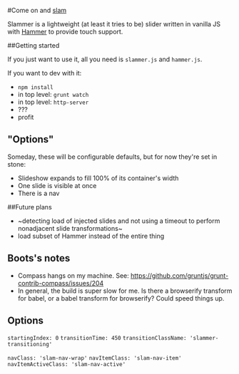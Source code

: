 #Come on and [slam](https://www.youtube.com/watch?v=3_vz-DzVm4I)

Slammer is a lightweight (at least it tries to be) slider written in vanilla JS with [Hammer](http://hammerjs.github.io/) to provide touch support.


##Getting started

If you just want to use it, all you need is `slammer.js` and `hammer.js`.

If you want to dev with it:

- `npm install`
- in top level: `grunt watch`
- in top level: `http-server`
- ???
- profit

## "Options"
Someday, these will be configurable defaults, but for now they're set in stone:

- Slideshow expands to fill 100% of its container's width
- One slide is visible at once
- There is a nav

##Future plans
- ~detecting load of injected slides and not using a timeout to perform nonadjacent slide transformations~
- load subset of Hammer instead of the entire thing


## Boots's notes

- Compass hangs on my machine. See: https://github.com/gruntjs/grunt-contrib-compass/issues/204
- In general, the build is super slow for me. Is there a browserify transform for babel, or a babel transform for browserify? Could speed things up.


## Options

`startingIndex: 0`
`transitionTime: 450`
`transitionClassName: 'slammer-transitioning'`

`navClass: 'slam-nav-wrap'`
`navItemClass: 'slam-nav-item'`
`navItemActiveClass: 'slam-nav-active'`